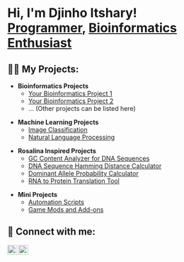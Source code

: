 <h1>Hi, I'm Djinho Itshary! <br/><a href="https://github.com/Djinho/Djinho.github.io">Programmer</a>, <a href="https://www.linkedin.com/in/djinhoitshary/">Bioinformatics Enthusiast</a></h1>

<h2>👨‍💻 My Projects:</h2>

<!-- Bioinformatics Projects -->
- <b>Bioinformatics Projects</b>
  - [Your Bioinformatics Project 1](https://github.com/Djinho/Djinho.github.io/BioinformaticsProject1)
  - [Your Bioinformatics Project 2](https://github.com/Djinho/Djinho.github.io/BioinformaticsProject2)
  - ... (Other projects can be listed here)

<!-- Machine Learning Projects -->
- <b>Machine Learning Projects</b>
  - [Image Classification](https://github.com/Djinho/Djinho.github.io/ImageClassification)
  - [Natural Language Processing](https://github.com/Djinho/Djinho.github.io/NLPProjects)

<!-- Rosalina Inspired Projects -->
- <b>Rosalina Inspired Projects</b>
  - [GC Content Analyzer for DNA Sequences](https://github.com/Djinho/Djinho.github.io/blob/main/GC_Counter.ipynb?short_path=c183776)
  - [DNA Sequence Hamming Distance Calculator](https://github.com/Djinho/Djinho.github.io/HammingDistanceCalculator)
  - [Dominant Allele Probability Calculator](https://github.com/Djinho/Djinho.github.io/DominantAlleleProbability)
  - [RNA to Protein Translation Tool](https://github.com/Djinho/Djinho.github.io/RNAtoProteinTranslator)

<!-- Mini Projects -->
- <b>Mini Projects</b>
  - [Automation Scripts](https://github.com/Djinho/Djinho.github.io/AutomationScripts)
  - [Game Mods and Add-ons](https://github.com/Djinho/Djinho.github.io/GameMods)

<h2> 🤳 Connect with me:</h2>

<!-- Social Media Icons -->
[<img align="left" alt="DjinhoItshary | LinkedIn" width="22px" src="https://cdn.jsdelivr.net/npm/simple-icons@v3/icons/linkedin.svg" />][linkedin]
[<img align="left" alt="DjinhoItshary | Instagram" width="22px" src="https://cdn.jsdelivr.net/npm/simple-icons@v3/icons/instagram.svg" />][instagram]

<!-- Social Media Links -->
[instagram]: https://www.instagram.com/DjinhoItshary/
[linkedin]: https://linkedin.com/in/DjinhoItshary

<!--
**DjinhoItshary/DjinhoItshary** is a ✨ _special_ ✨ repository because its `README.md` (this file) appears on your GitHub profile.

Here are some ideas to get you started:

- 🔭 I’m currently working on ...
- 🌱 I’m currently learning ...
- 👯 I’m looking to collaborate on ...
- 🤔 I’m looking for help with ...
- 💬 Ask me about ...
- 📫 How to reach me: ...
- 😄 Pronouns: ...
- ⚡ Fun fact: ...
-->
